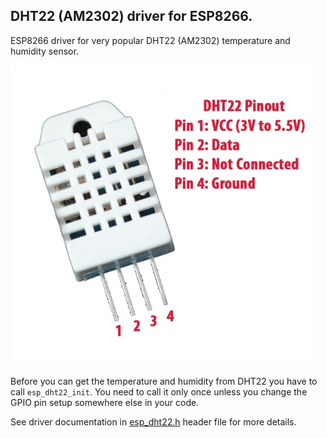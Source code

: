 ## DHT22 (AM2302) driver for ESP8266.

ESP8266 driver for very popular DHT22 (AM2302) temperature and humidity sensor.

![DHT22](../../doc/dht22-pinout.jpg)

Before you can get the temperature and humidity from DHT22 you have to call 
`esp_dht22_init`. You need to call it only once unless you change the GPIO
pin setup somewhere else in your code.


See driver documentation in [esp_dht22.h](include/esp_dht22.h) header file 
for more details.
